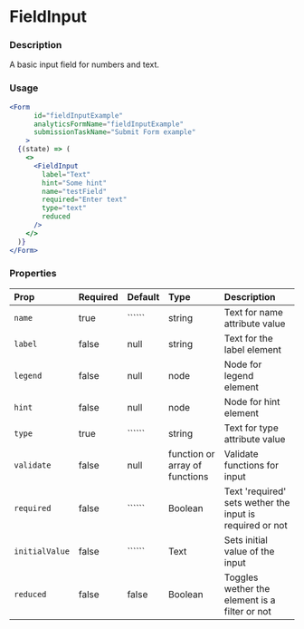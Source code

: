 FieldInput
=========

### Description

A basic input field for numbers and text. 

### Usage

```jsx
<Form
      id="fieldInputExample"
      analyticsFormName="fieldInputExample"
      submissionTaskName="Submit Form example"
    >
  {(state) => (
    <>
      <FieldInput
        label="Text"
        hint="Some hint"
        name="testField"
        required="Enter text"
        type="text"
        reduced
      />
    </>
  )}
</Form>
```

### Properties
Prop | Required | Default | Type | Description
:--- | :------- | :------ | :--- | :----------
 `name` | true | `````` | string | Text for name attribute value
 `label` | false | null | string | Text for the label element
 `legend` | false | null | node | Node for legend element
 `hint` | false | null | node | Node for hint element
 `type` | true | `````` | string | Text for type attribute value
 `validate` | false | null | function or array of functions | Validate functions for input
 `required` | false | `````` | Boolean | Text 'required' sets wether the input is required or not
 `initialValue` | false | `````` | Text | Sets initial value of the input
 `reduced` | false | false | Boolean | Toggles wether the element is a filter or not

